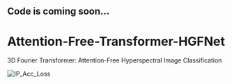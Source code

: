 ## Code is coming soon...

# Attention-Free-Transformer-HGFNet
3D Fourier Transformer: Attention-Free Hyperspectral Image Classification

![IP_Acc_Loss](https://github.com/user-attachments/assets/1932190a-aea9-4c53-ac47-dca83ae55496)
